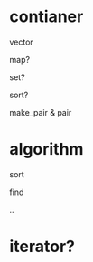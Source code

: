 # contianer

vector

map?

set?

sort?

make_pair & pair


# algorithm

sort

find

..

# iterator?
